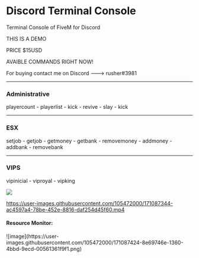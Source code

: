 # Discord Terminal Console
Terminal Console of FiveM for Discord

THIS IS A DEMO

PRICE $15USD

AVAIBLE COMMANDS RIGHT NOW!

For buying contact me on Discord ---> rusher#3981

<hr>

<h3>Administrative</h3>

playercount  - playerlist - kick - revive - slay - kick

<hr>

<h3>ESX</h3>

setjob - getjob - getmoney - getbank - removemoney - addmoney - addbank - removebank

<hr>

<h3>VIPS</h3>

vipinicial - viproyal - vipking

<img src="https://user-images.githubusercontent.com/105472000/171086253-7f9c33e6-3c94-410b-849a-34967b7244bf.png">





https://user-images.githubusercontent.com/105472000/171087344-ac4597a4-78be-452e-8816-daf254d45f60.mp4


<h4>Resource Monitor: </h4>
![image](https://user-images.githubusercontent.com/105472000/171087424-8e69746e-1360-4bbd-9ecd-00561361f9f1.png)


